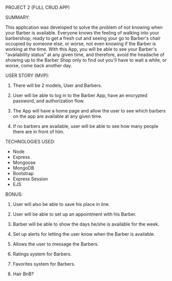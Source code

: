 PROJECT 2 (FULL CRUD APP)

SUMMARY:

This application was developed to solve the problem of not knowing when your Barber is available. Everyone knows the feeling of walking into your barbershop, ready to get a fresh cut and seeing your go to Barber's chair occupied by someone else, or worse, not even knowing if the Barber is working at the time. With this App, you will be able to see your Barber's "availability status"  at any given time, and therefore, avoid the headache of showing up to the Barber Shop only to find out you'll have to wait a while, or worse, come back another day.

USER STORY (MVP):

1) There will be 2 models, User and Barbers.

2) User will be able to log in to the Barber App, have an encrypted password, and authorization flow.

3) The App will have a home page and allow the user to see which barbers on the app are available at any given time.

4) If no barbers are available, user will be able to see how many people there are in front of him.


TECHNOLOGIES USED:

- Node
- Express
- Mongoose
- MongoDB
- Bootstrap
- Express Session
- EJS


BONUS:

1) User will also be able to save his place in line.

2) User will be able to set up an appointment with his Barber.

3) Barber will be able to show the days he/she is available for the week.

4) Set up alerts for letting the user know when the Barber is available.

5) Allows the user to message the Barbers.

6) Ratings system for Barbers.

9) Favorites system for Barbers.

8) Hair BnB?
